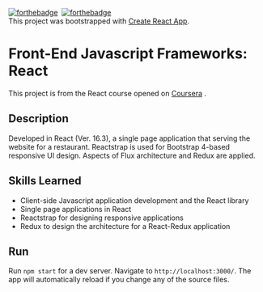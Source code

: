 [![forthebadge](https://forthebadge.com/images/badges/uses-js.svg)](https://forthebadge.com)&nbsp;&nbsp;[![forthebadge](https://forthebadge.com/images/badges/built-with-love.svg)](https://forthebadge.com)\
This project was bootstrapped with [Create React App](https://github.com/facebook/create-react-app).

# Front-End Javascript Frameworks: React

This project is from the React course opened on [Coursera](https://www.coursera.org/learn/front-end-react) .  

## Description

Developed in React (Ver. 16.3), a single page application that serving the website for a restaurant. Reactstrap is used for Bootstrap 4-based responsive UI design. Aspects of Flux architecture and Redux are applied.

## Skills Learned

* Client-side Javascript application development and the React library
* Single page applications in React
* Reactstrap for designing responsive applications
*  Redux to design the architecture for a React-Redux application

## Run

Run `npm start` for a dev server. Navigate to `http://localhost:3000/`. The app will automatically reload if you change any of the source files.
